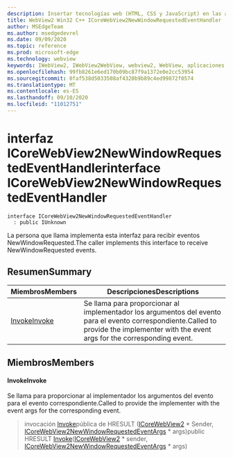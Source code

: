 ```yaml
---
description: Insertar tecnologías web (HTML, CSS y JavaScript) en las aplicaciones nativas con el control Microsoft Edge WebView2
title: WebView2 Win32 C++ ICoreWebView2NewWindowRequestedEventHandler
author: MSEdgeTeam
ms.author: msedgedevrel
ms.date: 09/09/2020
ms.topic: reference
ms.prod: microsoft-edge
ms.technology: webview
keywords: IWebView2, IWebView2WebView, webview2, WebView, aplicaciones Win32, Win32, Edge, ICoreWebView2, ICoreWebView2Controller, control de explorador, HTML Edge, ICoreWebView2NewWindowRequestedEventHandler
ms.openlocfilehash: 99fb8261e6ed170b09bc87f9a1372e0e2cc53954
ms.sourcegitcommit: 0faf538d5033508af4320b9b89c4ed99872f0574
ms.translationtype: MT
ms.contentlocale: es-ES
ms.lasthandoff: 09/10/2020
ms.locfileid: "11012751"
---
```

# <span data-ttu-id="586a8-104">interfaz ICoreWebView2NewWindowRequestedEventHandler</span><span class="sxs-lookup"><span data-stu-id="586a8-104">interface ICoreWebView2NewWindowRequestedEventHandler</span></span> 

```
interface ICoreWebView2NewWindowRequestedEventHandler
  : public IUnknown
```

<span data-ttu-id="586a8-105">La persona que llama implementa esta interfaz para recibir eventos NewWindowRequested.</span><span class="sxs-lookup"><span data-stu-id="586a8-105">The caller implements this interface to receive NewWindowRequested events.</span></span>

## <span data-ttu-id="586a8-106">Resumen</span><span class="sxs-lookup"><span data-stu-id="586a8-106">Summary</span></span>

 <span data-ttu-id="586a8-107">Miembros</span><span class="sxs-lookup"><span data-stu-id="586a8-107">Members</span></span>                        | <span data-ttu-id="586a8-108">Descripciones</span><span class="sxs-lookup"><span data-stu-id="586a8-108">Descriptions</span></span>
--------------------------------|---------------------------------------------
[<span data-ttu-id="586a8-109">Invoke</span><span class="sxs-lookup"><span data-stu-id="586a8-109">Invoke</span></span>](#invoke) | <span data-ttu-id="586a8-110">Se llama para proporcionar al implementador los argumentos del evento para el evento correspondiente.</span><span class="sxs-lookup"><span data-stu-id="586a8-110">Called to provide the implementer with the event args for the corresponding event.</span></span>

## <span data-ttu-id="586a8-111">Miembros</span><span class="sxs-lookup"><span data-stu-id="586a8-111">Members</span></span>

#### <span data-ttu-id="586a8-112">Invoke</span><span class="sxs-lookup"><span data-stu-id="586a8-112">Invoke</span></span> 

<span data-ttu-id="586a8-113">Se llama para proporcionar al implementador los argumentos del evento para el evento correspondiente.</span><span class="sxs-lookup"><span data-stu-id="586a8-113">Called to provide the implementer with the event args for the corresponding event.</span></span>

> <span data-ttu-id="586a8-114">invocación [Invoke](#invoke)pública de HRESULT ([ICoreWebView2](icorewebview2.md) \* Sender, [ICoreWebView2NewWindowRequestedEventArgs](icorewebview2newwindowrequestedeventargs.md) \* args)</span><span class="sxs-lookup"><span data-stu-id="586a8-114">public HRESULT [Invoke](#invoke)([ICoreWebView2](icorewebview2.md) \* sender, [ICoreWebView2NewWindowRequestedEventArgs](icorewebview2newwindowrequestedeventargs.md) \* args)</span></span>


